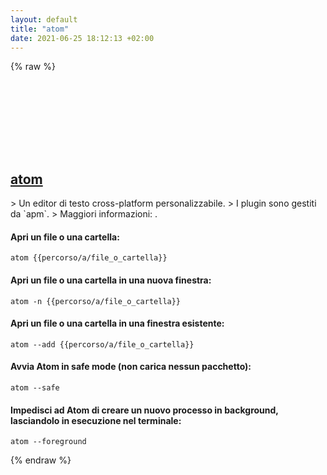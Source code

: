 ```yaml
---
layout: default
title: "atom"
date: 2021-06-25 18:12:13 +02:00
---
```

{% raw %}
<h2 id="atom">
  <a href="/it/common/atom.html">atom</a> <a href="#atom"><svg class="icon">
    <use href="/assets/images/unicode_sprite.svg#link" />
  </svg></a>
</h2>
> Un editor di testo cross-platform personalizzabile.
> I plugin sono gestiti da `apm`.
> Maggiori informazioni: <https://atom.io/>.

#### Apri un file o una cartella:
```shell
atom {{percorso/a/file_o_cartella}}
```
#### Apri un file o una cartella in una nuova finestra:
```shell
atom -n {{percorso/a/file_o_cartella}}
```
#### Apri un file o una cartella in una finestra esistente:
```shell
atom --add {{percorso/a/file_o_cartella}}
```
#### Avvia Atom in safe mode (non carica nessun pacchetto):
```shell
atom --safe
```
#### Impedisci ad Atom di creare un nuovo processo in background, lasciandolo in esecuzione nel terminale:
```shell
atom --foreground
```
{% endraw %}